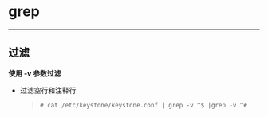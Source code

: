 # grep

***

## 过滤

**使用 -v 参数过滤**

- 过滤空行和注释行

    >`# cat /etc/keystone/keystone.conf | grep -v ^$ |grep -v ^#`